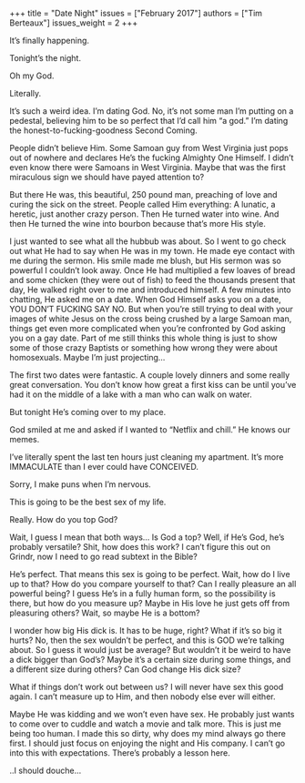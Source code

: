 +++
title = "Date Night"
issues = ["February 2017"]
authors = ["Tim Berteaux"]
issues_weight = 2
+++

It’s finally happening.

Tonight’s the night.

Oh my God.

Literally.

It’s such a weird idea. I’m dating God. No, it’s not some man I’m putting on a pedestal, believing him to be so perfect that I’d call him “a god.” I’m dating the honest-to-fucking-goodness Second Coming.

People didn’t believe Him. Some Samoan guy from West Virginia just pops out of nowhere and declares He’s the fucking Almighty One Himself. I didn’t even know there were Samoans in West Virginia. Maybe that was the first miraculous sign we should have payed attention to?

But there He was, this beautiful, 250 pound man, preaching of love and curing the sick on the street. People called Him everything: A lunatic, a heretic, just another crazy person. Then He turned water into wine. And then He turned the wine into bourbon because that’s more His style.

I just wanted to see what all the hubbub was about. So I went to go check out what He had to say when He was in my town. He made eye contact with me during the sermon. His smile made me blush, but His sermon was so powerful I couldn’t look away. Once He had multiplied a few loaves of bread and some chicken (they were out of fish) to feed the thousands present that day, He walked right over to me and introduced himself. A few minutes into chatting, He asked me on a date. When God Himself asks you on a date, YOU DON’T FUCKING SAY NO. But when you’re still trying to deal with your images of white Jesus on the cross being crushed by a large Samoan man, things get even more complicated when you’re confronted by God asking you on a gay date. Part of me still thinks this whole thing is just to show some of those crazy Baptists or something how wrong they were about homosexuals. Maybe I’m just projecting…

The first two dates were fantastic. A couple lovely dinners and some really great conversation. You don’t know how great a first kiss can be until you’ve had it on the middle of a lake with a man who can walk on water.

But tonight He’s coming over to my place.

God smiled at me and asked if I wanted to “Netflix and chill.” He knows our memes.

I’ve literally spent the last ten hours just cleaning my apartment. It’s more IMMACULATE than I ever could have CONCEIVED.

Sorry, I make puns when I’m nervous.

This is going to be the best sex of my life.

Really. How do you top God?

Wait, I guess I mean that both ways… Is God a top? Well, if He’s God, he’s probably versatile? Shit, how does this work? I can’t figure this out on Grindr, now I need to go read subtext in the Bible?

He’s perfect. That means this sex is going to be perfect. Wait, how do I live up to that? How do you compare yourself to that? Can I really pleasure an all powerful being? I guess He’s in a fully human form, so the possibility is there, but how do you measure up? Maybe in His love he just gets off from pleasuring others? Wait, so maybe He is a bottom?

I wonder how big His dick is. It has to be huge, right? What if it’s so big it hurts? No, then the sex wouldn’t be perfect, and this is GOD we’re talking about. So I guess it would just be average? But wouldn’t it be weird to have a dick bigger than God’s? Maybe it’s a certain size during some things, and a different size during others? Can God change His dick size?

What if things don’t work out between us? I will never have sex this good again. I can’t measure up to Him, and then nobody else ever will either.

Maybe He was kidding and we won’t even have sex. He probably just wants to come over to cuddle and watch a movie and talk more. This is just me being too human. I made this so dirty, why does my mind always go there first. I should just focus on enjoying the night and His company. I can’t go into this with expectations. There’s probably a lesson here.

..I should douche...
